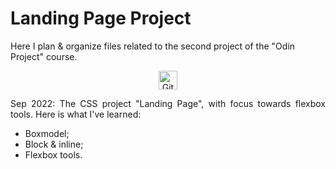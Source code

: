 # Landing Page Project
Here I plan &amp; organize files related to the second project of the "Odin Project" course.

<p align="center"> 
<a href="https://victor-schumann.github.io/landing-page" target="blank"><img align="center" src="https://img.shields.io/badge/-live_preview-808080?style=for-the-badge&logo=&logoColor=white" alt="Git project link" height="30" width="auto"/></a>
</p>

<p style='text-align: justify;'>Sep 2022: The CSS project "Landing Page", with focus towards flexbox tools. Here is what I've learned:</p>

- Boxmodel;
- Block & inline;
- Flexbox tools.
